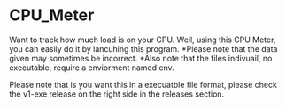 # CPU_Meter

Want to track how much load is on your CPU. Well, using this CPU Meter, you can easily do it by lancuhing this program.
*Please note that the data given may sometimes be incorrect.
*Also note that the files indivuail, no executable, require a enviorment named env.

Please note that is you want this in a execuatble file format, please check the v1-exe release on the right side in the releases section.
